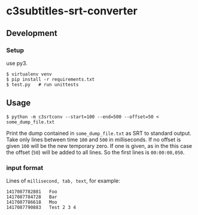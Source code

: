 # c3subtitles-srt-converter

## Development

### Setup

use py3.

```
$ virtualenv venv
$ pip install -r requirements.txt
$ test.py   # run unittests
```

## Usage
```
$ python -m c3srtconv --start=100 --end=500 --offset=50 < some_dump_file.txt
```

Print the dump contained in `some_dump_file.txt` as SRT to standard output. Take only lines between time `100` and
`500` in milliseconds. If no offset is given `100` will be the new temporary zero. If one is given, as in the this
case the offset (`50`) will be added to all lines. So the first lines is `00:00:00,050`.

### input format

Lines of `millisecond, tab, text`, for example:

```
1417087782881	Foo
1417087784728	Bar
1417087786618	Moo
1417087790883	Test 2 3 4 
```
